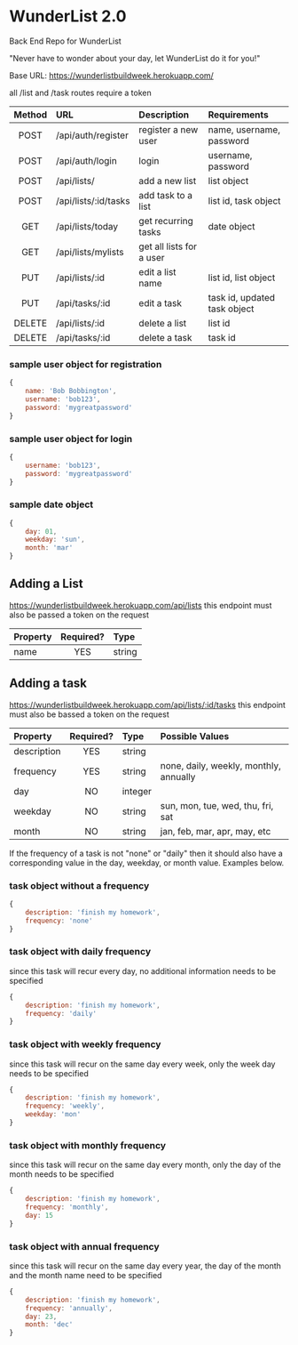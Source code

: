 # WunderList 2.0
Back End Repo for WunderList

"Never have to wonder about your day, let WunderList do it for you!"

Base URL:
<https://wunderlistbuildweek.herokuapp.com/>


all /list and /task routes require a token

|Method| URL | Description| Requirements|
|:-----:|:-----|:-----|:-----|
|POST| /api/auth/register| register a new user| name, username, password|
|POST| /api/auth/login| login | username, password|
|POST| /api/lists/| add a new list |list object|
|POST| /api/lists/:id/tasks| add task to a list |list id, task object|
|GET| /api/lists/today| get recurring tasks |date object|
|GET| /api/lists/mylists| get all lists for a user |
|PUT| /api/lists/:id| edit a list name | list id, list object|
|PUT| /api/tasks/:id| edit a task | task id, updated task object|
|DELETE| /api/lists/:id| delete a list | list id|
|DELETE| /api/tasks/:id| delete a task | task id|



### sample user object for registration
```javascript
{
    name: 'Bob Bobbington',
    username: 'bob123',
    password: 'mygreatpassword'
}
```

### sample user object for login
```javascript
{
    username: 'bob123',
    password: 'mygreatpassword'
}
```

### sample date object
```javascript
{
    day: 01,
    weekday: 'sun',
    month: 'mar'
}
```

## Adding a List

<https://wunderlistbuildweek.herokuapp.com/api/lists>
this endpoint must also be passed a token on the request

|Property| Required? | Type| 
|:-----|:-----:|:-----|
|name| YES| string| 


## Adding a task
<https://wunderlistbuildweek.herokuapp.com/api/lists/:id/tasks> this endpoint must also be bassed a token on the request

|Property| Required? | Type| Possible Values|
|:-----|:-----:|:-----|:----|
|description| YES| string| 
|frequency| YES| string| none, daily, weekly, monthly, annually|
|day| NO | integer| 
|weekday|NO| string| sun, mon, tue, wed, thu, fri, sat|
|month|NO|string| jan, feb, mar, apr, may, etc|

If the frequency of a task is not "none" or "daily" then it should also have a corresponding value in the day, weekday, or month value. Examples below.


### task object without a frequency
```javascript
{
    description: 'finish my homework',
    frequency: 'none'
}
```

### task object with daily frequency
since this task will recur every day, no additional information needs to be specified
```javascript
{
    description: 'finish my homework',
    frequency: 'daily'
}
```

### task object with weekly frequency
since this task will recur on the same day every week, only the week day needs to be specified
```javascript
{
    description: 'finish my homework',
    frequency: 'weekly',
    weekday: 'mon'
}
```

### task object with monthly frequency
since this task will recur on the same day every month, only the day of the month needs to be specified
```javascript
{
    description: 'finish my homework',
    frequency: 'monthly',
    day: 15
}
```

### task object with annual frequency
since this task will recur on the same day every year, the day of the month and the month name need to be specified
```javascript
{
    description: 'finish my homework',
    frequency: 'annually',
    day: 23,
    month: 'dec'
}
```





